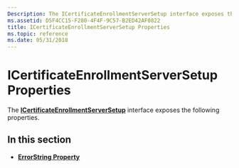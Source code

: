 ```yaml
---
Description: The ICertificateEnrollmentServerSetup interface exposes the following properties.
ms.assetid: D5F4CC15-F280-4F4F-9C57-B2ED42AF0822
title: ICertificateEnrollmentServerSetup Properties
ms.topic: reference
ms.date: 05/31/2018
---
```


# ICertificateEnrollmentServerSetup Properties

The [**ICertificateEnrollmentServerSetup**](/windows/desktop/api/Casetup/nn-casetup-icertificateenrollmentserversetup) interface exposes the following properties.

## In this section

-   [**ErrorString Property**](/windows/desktop/api/Casetup/nf-casetup-icertificateenrollmentserversetup-get_errorstring)

 

 



